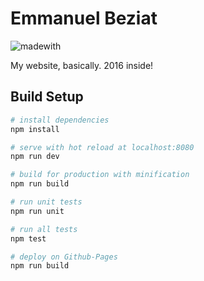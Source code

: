 # Emmanuel Beziat
![madewith](https://img.shields.io/badge/made%20with-vuejs-brightgreen.svg?style=flat-square)

My website, basically. 2016 inside!

## Build Setup

``` bash
# install dependencies
npm install

# serve with hot reload at localhost:8080
npm run dev

# build for production with minification
npm run build

# run unit tests
npm run unit

# run all tests
npm test

# deploy on Github-Pages
npm run build

```
